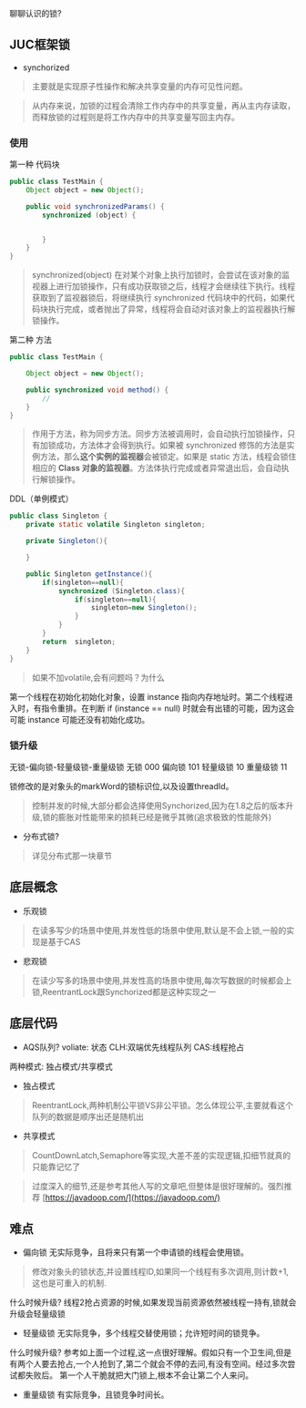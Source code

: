 聊聊认识的锁?


## JUC框架锁
- synchorized
> 主要就是实现原子性操作和解决共享变量的内存可见性问题。

> 从内存来说，加锁的过程会清除工作内存中的共享变量，再从主内存读取，而释放锁的过程则是将工作内存中的共享变量写回主内存。

### 使用

第一种 代码块
```java
public class TestMain {
    Object object = new Object();

    public void synchronizedParams() {
        synchronized (object) {


        }
    }
}
```
> synchronized(object) 在对某个对象上执行加锁时，会尝试在该对象的监视器上进行加锁操作，只有成功获取锁之后，线程才会继续往下执行。线程获取到了监视器锁后，将继续执行 synchronized 代码块中的代码，如果代码块执行完成，或者抛出了异常，线程将会自动对该对象上的监视器执行解锁操作。

第二种 方法
```java
public class TestMain {

    Object object = new Object();

    public synchronized void method() {
        //
    }
}
```
> 作用于方法，称为同步方法。同步方法被调用时，会自动执行加锁操作，只有加锁成功，方法体才会得到执行。如果被 synchronized 修饰的方法是实例方法，那么**这个实例的监视器**会被锁定。如果是 static 方法，线程会锁住相应的 **Class 对象的监视器**。方法体执行完成或者异常退出后，会自动执行解锁操作。

DDL（单例模式）

```java
public class Singleton {
    private static volatile Singleton singleton;

    private Singleton(){

    }

    public Singleton getInstance(){
        if(singleton==null){
            synchronized (Singleton.class){
                if(singleton==null){
                    singleton=new Singleton();
                }
            }
        }
        return  singleton;
    }
}
```

> 如果不加volatile,会有问题吗？为什么

第一个线程在初始化初始化对象，设置 instance 指向内存地址时。第二个线程进入时，有指令重排。在判断 if (instance == null) 时就会有出错的可能，因为这会可能 instance 可能还没有初始化成功。

### 锁升级
无锁-偏向锁-轻量级锁-重量级锁
无锁 000
偏向锁 101
轻量级锁 10
重量级锁 11

锁修改的是对象头的markWord的锁标识位,以及设置threadId。




> 控制并发的时候,大部分都会选择使用Synchorized,因为在1.8之后的版本升级,锁的膨胀对性能带来的损耗已经是微乎其微(追求极致的性能除外)

- 分布式锁?

> 详见分布式那一块章节


## 底层概念
- 乐观锁
> 在读多写少的场景中使用,并发性低的场景中使用,默认是不会上锁,一般的实现是基于CAS
- 悲观锁
> 在读少写多的场景中使用,并发性高的场景中使用,每次写数据的时候都会上锁,ReentrantLock跟Synchorized都是这种实现之一

## 底层代码
- AQS队列?
voliate: 状态
CLH:双端优先线程队列
CAS:线程抢占

两种模式: 独占模式/共享模式

- 独占模式

> ReentrantLock,两种机制公平锁VS非公平锁。怎么体现公平,主要就看这个队列的数据是顺序出还是随机出
- 共享模式
> CountDownLatch,Semaphore等实现,大差不差的实现逻辑,扣细节就真的只能靠记忆了

> 过度深入的细节,还是参考其他人写的文章吧,但整体是很好理解的。强烈推荐 [https://javadoop.com/](https://javadoop.com/)

## 难点
- 偏向锁 
无实际竞争，且将来只有第一个申请锁的线程会使用锁。
> 修改对象头的锁状态,并设置线程ID,如果同一个线程有多次调用,则计数+1,这也是可重入的机制.

什么时候升级?
线程2抢占资源的时候,如果发现当前资源依然被线程一持有,锁就会升级会轻量级锁



- 轻量级锁 无实际竞争，多个线程交替使用锁；允许短时间的锁竞争。

什么时候升级?
参考如上面一个过程,这一点很好理解。假如只有一个卫生间,但是有两个人要去抢占,一个人抢到了,第二个就会不停的去问,有没有空间。经过多次尝试都失败后。
第一个人干脆就把大门锁上,根本不会让第二个人来问。

- 重量级锁 有实际竞争，且锁竞争时间长。







